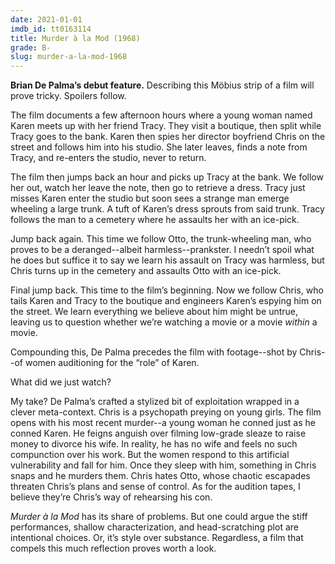 ```yaml
---
date: 2021-01-01
imdb_id: tt0163114
title: Murder à la Mod (1968)
grade: B-
slug: murder-a-la-mod-1968
---
```


**Brian De Palma’s debut feature.** Describing this Möbius strip of a film will prove tricky. Spoilers follow.

<!-- end -->

The film documents a few afternoon hours where a young woman named Karen meets up with her friend Tracy. They visit a boutique, then split while Tracy goes to the bank. Karen then spies her director boyfriend Chris on the street and follows him into his studio. She later leaves, finds a note from Tracy, and re-enters the studio, never to return.

The film then jumps back an hour and picks up Tracy at the bank. We follow her out, watch her leave the note, then go to retrieve a dress. Tracy just misses Karen enter the studio but soon sees a strange man emerge wheeling a large trunk. A tuft of Karen’s dress sprouts from said trunk. Tracy follows the man to a cemetery where he assaults her with an ice-pick.

Jump back again. This time we follow Otto, the trunk-wheeling man, who proves to be a deranged--albeit harmless--prankster. I needn’t spoil what he does but suffice it to say we learn his assault on Tracy was harmless, but Chris turns up in the cemetery and assaults Otto with an ice-pick.

Final jump back. This time to the film’s beginning. Now we follow Chris, who tails Karen and Tracy to the boutique and engineers Karen’s espying him on the street. We learn everything we believe about him might be untrue, leaving us to question whether we’re watching a movie or a movie _within_ a movie.

Compounding this, De Palma precedes the film with footage--shot by Chris--of women auditioning for the “role” of Karen.

What did we just watch?

My take? De Palma’s crafted a stylized bit of exploitation wrapped in a clever meta-context. Chris is a psychopath preying on young girls. The film opens with his most recent murder--a young woman he conned just as he conned Karen. He feigns anguish over filming low-grade sleaze to raise money to divorce his wife. In reality, he has no wife and feels no such compunction over his work. But the women respond to this artificial vulnerability and fall for him. Once they sleep with him, something in Chris snaps and he murders them. Chris hates Otto, whose chaotic escapades threaten Chris’s plans and sense of control. As for the audition tapes, I believe they’re Chris’s way of rehearsing his con.

_Murder à la Mod_ has its share of problems. But one could argue the stiff performances, shallow characterization, and head-scratching plot are intentional choices. Or, it’s style over substance. Regardless, a film that compels this much reflection proves worth a look.